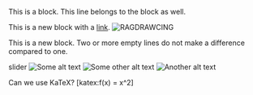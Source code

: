 This is a block.
This line belongs to the block as well.

This is a new block with a [link](http://vuejs.org). ![RAGDRAWCING](http://google.jpg)


This is a new block. Two or more empty lines do not make a difference compared to one.

slider
![Some alt text](https://via.placeholder.com/150)
![Some other alt text](https://via.placeholder.com/150)
![Another alt text](https://via.placeholder.com/150)

Can we use KaTeX? [katex:f(x) = x^2]